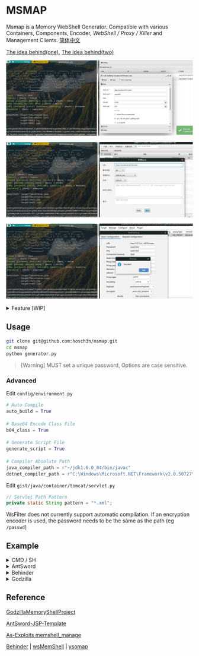 # MSMAP

Msmap is a Memory WebShell Generator. Compatible with various Containers, Components, Encoder, *WebShell / Proxy / Killer* and Management Clients. [简体中文](README_CN.md)

[The idea behind(one)](https://hosch3n.github.io/2022/08/08/Msmap%E5%86%85%E5%AD%98%E9%A9%AC%E7%94%9F%E6%88%90%E6%A1%86%E6%9E%B6%EF%BC%88%E4%B8%80%EF%BC%89/), [The idea behind(two)](https://hosch3n.github.io/2022/08/09/Msmap%E5%86%85%E5%AD%98%E9%A9%AC%E7%94%9F%E6%88%90%E6%A1%86%E6%9E%B6%EF%BC%88%E4%BA%8C%EF%BC%89/)

![](img/a.png)

![](img/b.png)

![](img/c.png)

<details>
<summary>Feature [WIP]</summary>

### Function

- [x] Dynamic Menu
- [x] Automatic Compilation
- [x] Generate Script
- [ ] Lite Mode
- [ ] Graphical Interface

### Container

- Java
  - [ ] Tomcat7
  - [x] Tomcat8
  - [x] Tomcat9
  - [x] Tomcat10
  - [ ] Resin
  - [ ] Weblogic
- .NET
  - [ ] IIS

### WebShell / Proxy / Killer

- WebShell
  - [x] CMD / SH
  - [x] AntSword
  - [x] JSPJS
  - [x] Behinder
  - [x] Godzilla

- No need for modularity
~~Proxy: Neo-reGeorg, wsproxy~~
~~Killer(As-Exploits):~~
~~java-memshell-scanner,~~
~~ASP.NET-Memshell-Scanner~~

### Decoder / Decryptor / Hasher

- Decoder
  - [x] Base64
  - [ ] Hex
- Decryptor
  - [x] RC4
  - [x] AES128
  - [x] AES256
  - [ ] RSA
- Hasher
  - [x] MD5
  - [x] SHA128
  - [x] SHA256

</details>

## Usage

``` bash
git clone git@github.com:hosch3n/msmap.git
cd msmap
python generator.py
```

> [Warning] MUST set a unique password, Options are case sensitive.

### Advanced

Edit `config/environment.py`

``` python
# Auto Compile
auto_build = True

# Base64 Encode Class File
b64_class = True

# Generate Script File
generate_script = True

# Compiler Absolute Path
java_compiler_path = r"~/jdk1.6.0_04/bin/javac"
dotnet_compiler_path = r"C:\Windows\Microsoft.NET\Framework\v2.0.50727\csc.exe"
```

Edit `gist/java/container/tomcat/servlet.py`

``` java
// Servlet Path Pattern
private static String pattern = "*.xml";
```

WsFilter does not currently support automatic compilation. If an encryption encoder is used, the password needs to be the same as the path (eg `/passwd`)

## Example

<details>
<summary>CMD / SH</summary>

**Command** with **Base64** Encoder | Inject Tomcat Valve

`python generator.py Java Tomcat Valve Base64 CMD passwd`

</details>

<details>
<summary>AntSword</summary>

Type **JSP** with **default** Encoder | Inject Tomcat Valve

`python generator.py Java Tomcat Valve RAW AntSword passwd`

Type **JSP** with **[aes_128_ecb_pkcs7_padding_md5](extend/AntSword/encoder/aes_128_ecb_pkcs7_padding_md5.js)** Encoder | Inject Tomcat Listener

`python generator.py Java Tomcat Listener AES128 AntSword passwd`

Type **JSP** with **[rc_4_sha256](extend/AntSword/encoder/rc_4_sha256.js)** Encoder | Inject Tomcat Servlet

`python generator.py Java Tomcat Servlet RC4 AntSword passwd`

Type **JSPJS** with **[aes_128_ecb_pkcs7_padding_md5](extend/AntSword/encoder/aes_128_ecb_pkcs7_padding_md5.js)** Encoder | Inject Tomcat WsFilter

`python generator.py Java Tomcat WsFilter AES128 JSPJS passwd`

</details>

<details>
<summary>Behinder</summary>

Type **default_aes** | Inject Tomcat Valve

`python generator.py Java Tomcat Valve AES128 Behinder rebeyond`

</details>

<details>
<summary>Godzilla</summary>

Type **JAVA_AES_BASE64** | Inject Tomcat Valve

`python generator.py Java Tomcat Valve AES128 Godzilla superidol`

> [Known issue](https://github.com/BeichenDream/Godzilla/issues/76)

</details>

## Reference

[GodzillaMemoryShellProject](https://github.com/BeichenDream/GodzillaMemoryShellProject)

[AntSword-JSP-Template](https://github.com/AntSwordProject/AntSword-JSP-Template)

[As-Exploits memshell_manage](https://github.com/yzddmr6/As-Exploits/tree/master/core/memshell_manage)

[Behinder](https://github.com/rebeyond/Behinder) | [wsMemShell](https://github.com/veo/wsMemShell) | [ysomap](https://github.com/wh1t3p1g/ysomap)